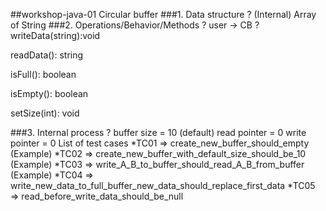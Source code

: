 ##workshop-java-01
Circular buffer
###1. Data structure ? (Internal)
Array of String
###2. Operations/Behavior/Methods ? user -> CB ?
writeData(string):void

readData(): string

isFull(): boolean

isEmpty(): boolean

setSize(int): void

###3. Internal process ?
buffer size = 10 (default)
read pointer = 0
write pointer = 0
List of test cases
*TC01 => create_new_buffer_should_empty (Example)
*TC02 => create_new_buffer_with_default_size_should_be_10 (Example)
*TC03 => write_A_B_to_buffer_should_read_A_B_from_buffer (Example)
*TC04 => write_new_data_to_full_buffer_new_data_should_replace_first_data
*TC05 => read_before_write_data_should_be_null

